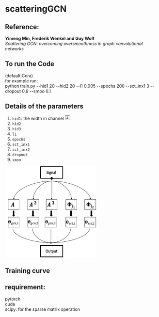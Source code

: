 # scatteringGCN

## Reference:
**Yimeng Min, Frederik Wenkel and Guy Wolf**\
*Scattering GCN: overcoming oversmoothness in graph convolutional networks*

## To run the Code
(default:Cora)\
for example run:\
python train.py --hid1 20 --hid2 20 --l1 0.005 --epochs 200 --sct_inx1 3 --dropout 0.9 --smoo 0.1

## Details of the parameters
1. `hid1`: the width in channel <img src="Figures/A.png" alt="Structure"  width="15" height="15">
2. `hid2`
3. `hid3`
4. `l1`
5. `epochs`
6. `sct_inx1`
7. `sct_inx2`
8. `dropout`
9. `smoo`

<img src="Figures/Picture1.jpg" alt="Structure"  width="300" height="300">


## Training curve

## requirement:
pytorch\
cuda\
scipy: for the sparse matrix operation 

